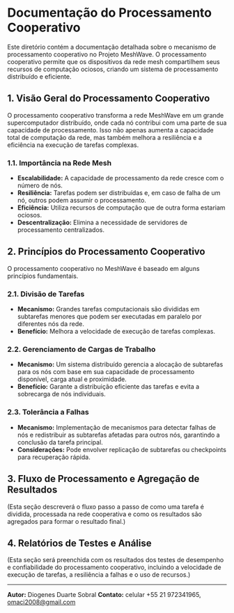 # Documentação do Processamento Cooperativo

Este diretório contém a documentação detalhada sobre o mecanismo de processamento cooperativo no Projeto MeshWave. O processamento cooperativo permite que os dispositivos da rede mesh compartilhem seus recursos de computação ociosos, criando um sistema de processamento distribuído e eficiente.

## 1. Visão Geral do Processamento Cooperativo

O processamento cooperativo transforma a rede MeshWave em um grande supercomputador distribuído, onde cada nó contribui com uma parte de sua capacidade de processamento. Isso não apenas aumenta a capacidade total de computação da rede, mas também melhora a resiliência e a eficiência na execução de tarefas complexas.

### 1.1. Importância na Rede Mesh

*   **Escalabilidade:** A capacidade de processamento da rede cresce com o número de nós.
*   **Resiliência:** Tarefas podem ser distribuídas e, em caso de falha de um nó, outros podem assumir o processamento.
*   **Eficiência:** Utiliza recursos de computação que de outra forma estariam ociosos.
*   **Descentralização:** Elimina a necessidade de servidores de processamento centralizados.

## 2. Princípios do Processamento Cooperativo

O processamento cooperativo no MeshWave é baseado em alguns princípios fundamentais.

### 2.1. Divisão de Tarefas

*   **Mecanismo:** Grandes tarefas computacionais são divididas em subtarefas menores que podem ser executadas em paralelo por diferentes nós da rede.
*   **Benefício:** Melhora a velocidade de execução de tarefas complexas.

### 2.2. Gerenciamento de Cargas de Trabalho

*   **Mecanismo:** Um sistema distribuído gerencia a alocação de subtarefas para os nós com base em sua capacidade de processamento disponível, carga atual e proximidade.
*   **Benefício:** Garante a distribuição eficiente das tarefas e evita a sobrecarga de nós individuais.

### 2.3. Tolerância a Falhas

*   **Mecanismo:** Implementação de mecanismos para detectar falhas de nós e redistribuir as subtarefas afetadas para outros nós, garantindo a conclusão da tarefa principal.
*   **Considerações:** Pode envolver replicação de subtarefas ou checkpoints para recuperação rápida.

## 3. Fluxo de Processamento e Agregação de Resultados

(Esta seção descreverá o fluxo passo a passo de como uma tarefa é dividida, processada na rede cooperativa e como os resultados são agregados para formar o resultado final.)

## 4. Relatórios de Testes e Análise

(Esta seção será preenchida com os resultados dos testes de desempenho e confiabilidade do processamento cooperativo, incluindo a velocidade de execução de tarefas, a resiliência a falhas e o uso de recursos.)

---

**Autor:** Diogenes Duarte Sobral
**Contato:** celular +55 21 972341965, omaci2008@gmail.com


